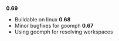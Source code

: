 **0.69**
- Buildable on linux
**0.68**
- Minor bugfixes for goomph
**0.67**
- Using goomph for resolving workspaces

